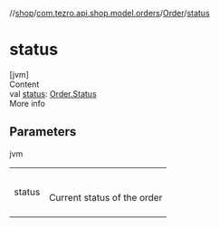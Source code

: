 //[shop](../../../index.md)/[com.tezro.api.shop.model.orders](../index.md)/[Order](index.md)/[status](status.md)



# status  
[jvm]  
Content  
val [status](status.md): [Order.Status](-status/index.md)  
More info  


## Parameters  
  
jvm  
  
| | |
|---|---|
| <a name="com.tezro.api.shop.model.orders/Order/status/#/PointingToDeclaration/"></a>status| <a name="com.tezro.api.shop.model.orders/Order/status/#/PointingToDeclaration/"></a><br><br>Current status of the order<br><br>|
  
  



